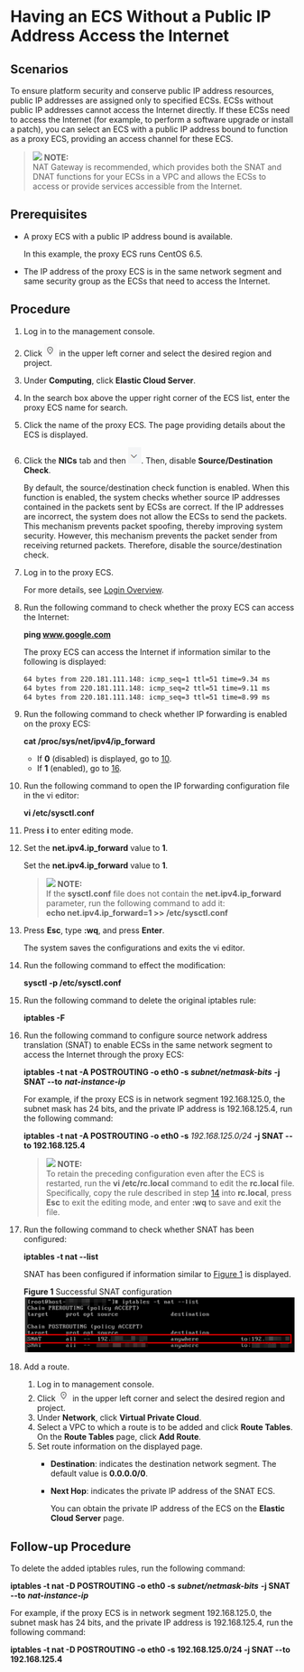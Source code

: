 # Having an ECS Without a Public IP Address Access the Internet<a name="EN-US_TOPIC_0027157850"></a>

## Scenarios<a name="section6427533194453"></a>

To ensure platform security and conserve public IP address resources, public IP addresses are assigned only to specified ECSs. ECSs without public IP addresses cannot access the Internet directly. If these ECSs need to access the Internet \(for example, to perform a software upgrade or install a patch\), you can select an ECS with a public IP address bound to function as a proxy ECS, providing an access channel for these ECS.

>![](/images/icon-note.gif) **NOTE:**   
>NAT Gateway is recommended, which provides both the SNAT and DNAT functions for your ECSs in a VPC and allows the ECSs to access or provide services accessible from the Internet.   

## Prerequisites<a name="section2608915610029"></a>

-   A proxy ECS with a public IP address bound is available.

    In this example, the proxy ECS runs CentOS 6.5.

-   The IP address of the proxy ECS is in the same network segment and same security group as the ECSs that need to access the Internet.

## Procedure<a name="section6907807103042"></a>

1.  Log in to the management console.
2.  Click  ![](figures/icon-region-0.png)  in the upper left corner and select the desired region and project.
3.  Under  **Computing**, click  **Elastic Cloud Server**.
4.  In the search box above the upper right corner of the ECS list, enter the proxy ECS name for search.
5.  Click the name of the proxy ECS. The page providing details about the ECS is displayed.
6.  Click the  **NICs**  tab and then  ![](figures/icon-unfold.png). Then, disable  **Source/Destination Check**.

    By default, the source/destination check function is enabled. When this function is enabled, the system checks whether source IP addresses contained in the packets sent by ECSs are correct. If the IP addresses are incorrect, the system does not allow the ECSs to send the packets. This mechanism prevents packet spoofing, thereby improving system security. However, this mechanism prevents the packet sender from receiving returned packets. Therefore, disable the source/destination check.

7.  Log in to the proxy ECS.

    For more details, see  [Login Overview](login-overview-(linux).md).

8.  Run the following command to check whether the proxy ECS can access the Internet:

    **ping www.google.com**

    The proxy ECS can access the Internet if information similar to the following is displayed:

    ```
    64 bytes from 220.181.111.148: icmp_seq=1 ttl=51 time=9.34 ms
    64 bytes from 220.181.111.148: icmp_seq=2 ttl=51 time=9.11 ms
    64 bytes from 220.181.111.148: icmp_seq=3 ttl=51 time=8.99 ms
    ```

9.  Run the following command to check whether IP forwarding is enabled on the proxy ECS:

    **cat /proc/sys/net/ipv4/ip\_forward**

    -   If  **0**  \(disabled\) is displayed, go to  [10](#li51820417113959).
    -   If  **1**  \(enabled\), go to  [16](#li49419571113959).

10. <a name="li51820417113959"></a>Run the following command to open the IP forwarding configuration file in the vi editor:

    **vi /etc/sysctl.conf**

11. Press  **i**  to enter editing mode.
12. Set the  **net.ipv4.ip\_forward**  value to  **1**.

    Set the  **net.ipv4.ip\_forward**  value to  **1**.

    >![](/images/icon-note.gif) **NOTE:**   
    >If the  **sysctl.conf**  file does not contain the  **net.ipv4.ip\_forward**  parameter, run the following command to add it:  
    >**echo net.ipv4.ip\_forward=1 \>\> /etc/sysctl.conf**  

13. Press  **Esc**, type  **:wq**, and press  **Enter**.

    The system saves the configurations and exits the vi editor.

14. <a name="li61723653113959"></a>Run the following command to effect the modification:

    **sysctl -p /etc/sysctl.conf**

15. Run the following command to delete the original iptables rule:

    **iptables -F**

16. <a name="li49419571113959"></a>Run the following command to configure source network address translation \(SNAT\) to enable ECSs in the same network segment to access the Internet through the proxy ECS:

    **iptables -t nat -A POSTROUTING -o eth0 -s** _**subnet/netmask-bits**_ **-j SNAT --to** _**nat-instance-ip**_

    For example, if the proxy ECS is in network segment 192.168.125.0, the subnet mask has 24 bits, and the private IP address is 192.168.125.4, run the following command:

    **iptables -t nat -A POSTROUTING -o eth0 -s** _192.168.125.0/24_ **-j SNAT --to 192.168.125.4**

    >![](/images/icon-note.gif) **NOTE:**   
    >To retain the preceding configuration even after the ECS is restarted, run the  **vi /etc/rc.local**  command to edit the  **rc.local**  file. Specifically, copy the rule described in step  [14](#li61723653113959)  into  **rc.local**, press  **Esc**  to exit the editing mode, and enter  **:wq**  to save and exit the file.  

17. Run the following command to check whether SNAT has been configured:

    **iptables -t nat --list**

    SNAT has been configured if information similar to  [Figure 1](#fig27598108113959)  is displayed.

    **Figure  1**  Successful SNAT configuration<a name="fig27598108113959"></a>  
    ![](figures/successful-snat-configuration.png "successful-snat-configuration")

18. Add a route.
    1.  Log in to management console.
    2.  Click  ![](figures/icon-region-0.png)  in the upper left corner and select the desired region and project.
    3.  Under  **Network**, click  **Virtual Private Cloud**.
    4.  Select a VPC to which a route is to be added and click  **Route Tables**. On the  **Route Tables**  page, click  **Add Route**.
    5.  Set route information on the displayed page.
        -   **Destination**: indicates the destination network segment. The default value is  **0.0.0.0/0**.
        -   **Next Hop**: indicates the private IP address of the SNAT ECS.

            You can obtain the private IP address of the ECS on the  **Elastic Cloud Server**  page.




## Follow-up Procedure<a name="section1977851205413"></a>

To delete the added iptables rules, run the following command:

**iptables -t nat -D POSTROUTING -o eth0 -s** _**subnet/netmask-bits**_ **-j SNAT --to** _**nat-instance-ip**_

For example, if the proxy ECS is in network segment 192.168.125.0, the subnet mask has 24 bits, and the private IP address is 192.168.125.4, run the following command:

**iptables -t nat -D POSTROUTING -o eth0 -s 192.168.125.0/24 -j SNAT --to 192.168.125.4**

